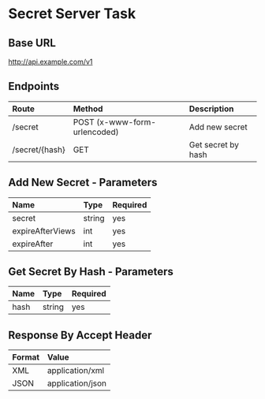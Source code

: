 # Secret Server Task

## Base URL
http://api.example.com/v1

## Endpoints
| Route | Method | Description |
| :--- | :--- | :--- |
| /secret | POST (x-www-form-urlencoded) | Add new secret |
| /secret/{hash} | GET | Get secret by hash |

## Add New Secret - Parameters
| Name | Type | Required |
| :--- | :--- | :--- |
| secret | string | yes |
| expireAfterViews | int | yes |
| expireAfter | int | yes |

## Get Secret By Hash - Parameters
| Name | Type | Required |
| :--- | :--- | :--- |
| hash | string | yes |

## Response By Accept Header
| Format | Value |
| :--- | :--- |
| XML | application/xml |
| JSON | application/json |
